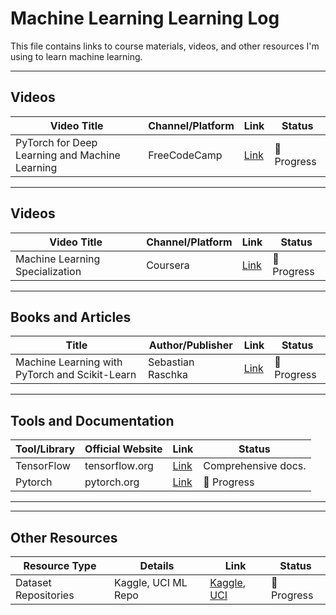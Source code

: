# Machine Learning Learning Log

This file contains links to course materials, videos, and other resources I'm using to learn machine learning.

---

## Videos
| **Video Title**           | **Channel/Platform** | **Link**                         | **Status**                     |
|----------------------------|----------------------|-----------------------------------|-------------------------------|
| PyTorch for Deep Learning and Machine Learning | FreeCodeCamp         | [Link](https://www.youtube.com/watch?v=V_xro1bcAuA) | 🔨 Progress     |

---

## Videos
| **Video Title**           | **Channel/Platform** | **Link**                         | **Status**                    |
|----------------------------|----------------------|-----------------------------------|-------------------------------|
| Machine Learning Specialization | Coursera              | [Link](https://www.coursera.org/specializations/machine-learning-introduction?utm_campaign=WebsiteCourses-MLS-TopButton-mls-launch-2022&utm_medium=institutions&utm_source=deeplearning-ai) |  🔨 Progress     |

---

## Books and Articles
| **Title**                  | **Author/Publisher** | **Link**                         | **Status**                    |
|----------------------------|----------------------|-----------------------------------|-------------------------------|
| Machine Learning with PyTorch and Scikit-Learn  | Sebastian Raschka       | [Link]()      |  🔨 Progress       |

---

## Tools and Documentation
| **Tool/Library**           | **Official Website** | **Link**                         | **Status**                     |
|----------------------------|----------------------|-----------------------------------|-------------------------------|
| TensorFlow                 | tensorflow.org       | [Link](https://www.tensorflow.org) | Comprehensive docs.           |
| Pytorch                    | pytorch.org          | [Link](https://pytorch.org/docs/stable/index.html) |  🔨 Progress          |

---

---

## Other Resources
| **Resource Type**          | **Details**          | **Link**                         | **Status**                     |
|----------------------------|----------------------|-----------------------------------|-------------------------------|
| Dataset Repositories       | Kaggle, UCI ML Repo  | [Kaggle](https://kaggle.com), [UCI](https://archive.ics.uci.edu/ml) |  🔨 Progress   |


